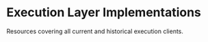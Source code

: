 # Execution Layer Implementations

Resources covering all current and historical execution clients. 